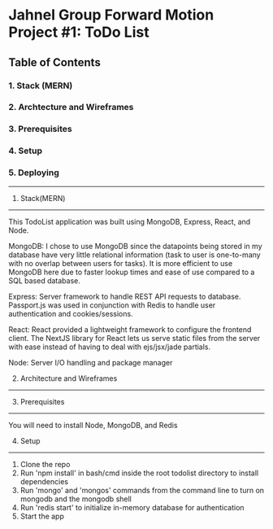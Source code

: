 Jahnel Group Forward Motion Project #1: ToDo List
====================
Table of Contents
---------------------
### 1. Stack (MERN)
### 2. Archtecture and Wireframes
### 3. Prerequisites
### 4. Setup
### 5. Deploying
------------------------

1. Stack(MERN)
---------------

This TodoList application was built using MongoDB, Express, React, and Node.

MongoDB: I chose to use MongoDB since the datapoints being stored in my database have very little relational information (task to user is one-to-many with no overlap between users for tasks). It is more efficient to use MongoDB here due to faster lookup times and ease of use compared to a SQL based database.

Express: Server framework to handle REST API requests to database. Passport.js was used in conjunction with Redis to handle user authentication and cookies/sessions.

React: React provided a lightweight framework to configure the frontend client. The NextJS library for React lets us serve static files from the server with ease instead of having to deal with ejs/jsx/jade partials.

Node: Server I/O handling and package manager

2. Architecture and Wireframes
------------------------------------

3. Prerequisites
-------------

You will need to install Node, MongoDB, and Redis

4. Setup
-----------------

1. Clone the repo
2. Run 'npm install' in bash/cmd inside the root todolist directory to install dependencies
3. Run 'mongo' and 'mongos' commands from the command line to turn on mongodb and the mongodb shell
4. Run 'redis start' to initialize in-memory database for authentication
5. Start the app
